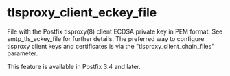 # tlsproxy_client_eckey_file 

 File with the Postfix tlsproxy(8) client ECDSA private key in PEM
format. See smtp_tls_eckey_file for further details.  The preferred way
to configure tlsproxy client keys and certificates is via the
"tlsproxy_client_chain_files" parameter. 

 This feature is available in Postfix 3.4 and later. 


